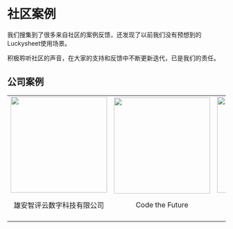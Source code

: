 # 社区案例

我们搜集到了很多来自社区的案例反馈，还发现了以前我们没有预想到的Luckysheet使用场景。

积极聆听社区的声音，在大家的支持和反馈中不断更新迭代，已是我们的责任。


## 公司案例

<table>
  <tbody>
    <tr>
      <td align="center" valign="middle">
        <a href="https://www.zpy360.com/" target="_blank">
          <img width="222px" src="https://cdn.jsdelivr.net/npm/luckyresources/assets/img/community_case/Zhiping_Cloud.png">
        </a>
        <p>雄安智评云数字科技有限公司</p>
      </td>
      <td align="center" valign="middle">
        <a href="https://code-the-future.com/" target="_blank">
          <img width="222px" src="https://cdn.jsdelivr.net/npm/luckyresources/assets/img/community_case/code_the_future.png">
        </a>
        <p>Code the Future</p>
      </td>
      <td align="center" valign="middle">
        <a href="http://www.jackyun.com/" target="_blank">
          <img width="222px" src="https://cdn.jsdelivr.net/npm/luckyresources/assets/img/community_case/jackyun.png">
        </a>
        <p>吉客云</p>
      </td>
      <td align="center" valign="middle">
        <a href="https://www.huawei.com/cn/" target="_blank">
          <img width="222px" src="https://cdn.jsdelivr.net/npm/luckyresources/assets/img/community_case/huawei.png">
        </a>
        <p>华为</p>
      </td>
    </tr>
    <tr>
      <td align="center" valign="middle">
      </td>
      <td align="center" valign="middle">
      </td>
      <td align="center" valign="middle">
      </td>
      <td align="center" valign="middle">
      </td>
    </tr>
  </tbody>
</table>